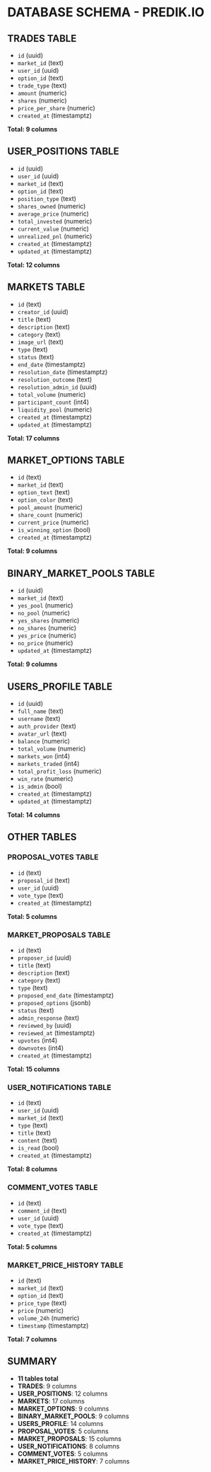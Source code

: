 # DATABASE SCHEMA - PREDIK.IO

## TRADES TABLE
- `id` (uuid)
- `market_id` (text)
- `user_id` (uuid)
- `option_id` (text)
- `trade_type` (text)
- `amount` (numeric)
- `shares` (numeric)
- `price_per_share` (numeric)
- `created_at` (timestamptz)

**Total: 9 columns**

## USER_POSITIONS TABLE
- `id` (uuid)
- `user_id` (uuid)
- `market_id` (text)
- `option_id` (text)
- `position_type` (text)
- `shares_owned` (numeric)
- `average_price` (numeric)
- `total_invested` (numeric)
- `current_value` (numeric)
- `unrealized_pnl` (numeric)
- `created_at` (timestamptz)
- `updated_at` (timestamptz)

**Total: 12 columns**

## MARKETS TABLE
- `id` (text)
- `creator_id` (uuid)
- `title` (text)
- `description` (text)
- `category` (text)
- `image_url` (text)
- `type` (text)
- `status` (text)
- `end_date` (timestamptz)
- `resolution_date` (timestamptz)
- `resolution_outcome` (text)
- `resolution_admin_id` (uuid)
- `total_volume` (numeric)
- `participant_count` (int4)
- `liquidity_pool` (numeric)
- `created_at` (timestamptz)
- `updated_at` (timestamptz)

**Total: 17 columns**

## MARKET_OPTIONS TABLE
- `id` (text)
- `market_id` (text)
- `option_text` (text)
- `option_color` (text)
- `pool_amount` (numeric)
- `share_count` (numeric)
- `current_price` (numeric)
- `is_winning_option` (bool)
- `created_at` (timestamptz)

**Total: 9 columns**

## BINARY_MARKET_POOLS TABLE
- `id` (uuid)
- `market_id` (text)
- `yes_pool` (numeric)
- `no_pool` (numeric)
- `yes_shares` (numeric)
- `no_shares` (numeric)
- `yes_price` (numeric)
- `no_price` (numeric)
- `updated_at` (timestamptz)

**Total: 9 columns**

## USERS_PROFILE TABLE
- `id` (uuid)
- `full_name` (text)
- `username` (text)
- `auth_provider` (text)
- `avatar_url` (text)
- `balance` (numeric)
- `total_volume` (numeric)
- `markets_won` (int4)
- `markets_traded` (int4)
- `total_profit_loss` (numeric)
- `win_rate` (numeric)
- `is_admin` (bool)
- `created_at` (timestamptz)
- `updated_at` (timestamptz)

**Total: 14 columns**

## OTHER TABLES

### PROPOSAL_VOTES TABLE
- `id` (text)
- `proposal_id` (text)
- `user_id` (uuid)
- `vote_type` (text)
- `created_at` (timestamptz)

**Total: 5 columns**

### MARKET_PROPOSALS TABLE
- `id` (text)
- `proposer_id` (uuid)
- `title` (text)
- `description` (text)
- `category` (text)
- `type` (text)
- `proposed_end_date` (timestamptz)
- `proposed_options` (jsonb)
- `status` (text)
- `admin_response` (text)
- `reviewed_by` (uuid)
- `reviewed_at` (timestamptz)
- `upvotes` (int4)
- `downvotes` (int4)
- `created_at` (timestamptz)

**Total: 15 columns**

### USER_NOTIFICATIONS TABLE
- `id` (text)
- `user_id` (uuid)
- `market_id` (text)
- `type` (text)
- `title` (text)
- `content` (text)
- `is_read` (bool)
- `created_at` (timestamptz)

**Total: 8 columns**

### COMMENT_VOTES TABLE
- `id` (text)
- `comment_id` (text)
- `user_id` (uuid)
- `vote_type` (text)
- `created_at` (timestamptz)

**Total: 5 columns**

### MARKET_PRICE_HISTORY TABLE
- `id` (text)
- `market_id` (text)
- `option_id` (text)
- `price_type` (text)
- `price` (numeric)
- `volume_24h` (numeric)
- `timestamp` (timestamptz)

**Total: 7 columns**

## SUMMARY
- **11 tables total**
- **TRADES**: 9 columns
- **USER_POSITIONS**: 12 columns  
- **MARKETS**: 17 columns
- **MARKET_OPTIONS**: 9 columns
- **BINARY_MARKET_POOLS**: 9 columns
- **USERS_PROFILE**: 14 columns
- **PROPOSAL_VOTES**: 5 columns
- **MARKET_PROPOSALS**: 15 columns
- **USER_NOTIFICATIONS**: 8 columns
- **COMMENT_VOTES**: 5 columns
- **MARKET_PRICE_HISTORY**: 7 columns
